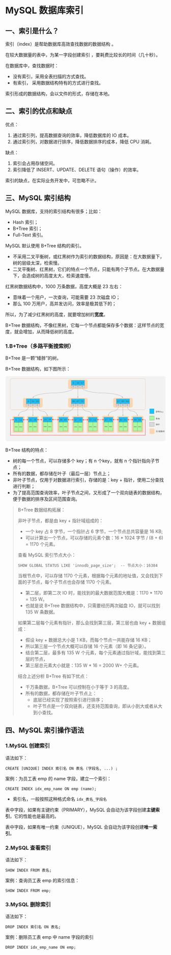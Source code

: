 # MySQL 数据库索引

## 一、索引是什么？

索引（index）是帮助数据库高效查找数据的数据结构 。

在较大数据量的表中，为某一字段创建索引 ，要耗费比较长的时间（几十秒）。

在数据库中，查找数据时：

- 没有索引，采用全表扫描的方式查找。
- 有索引， 采用数据结构特有的方式进行查找。

索引形成的数据结构，会以文件的形式，存储在本地。

## 二、索引的优点和缺点

优点：

1. 通过索引列，提高数据查询的效率，降低数据库的 IO 成本。
2. 通过索引列，对数据进行排序，降低数据排序的成本，降低 CPU 消耗。

缺点：

1. 索引会占用存储空间。
2. 索引降低了 INSERT、UPDATE、DELETE 语句（操作）的效率。

索引的缺点，在实际业务开发中，可忽略不计。

## 三、MySQL 索引结构

MySQL 数据库，支持的索引结构有很多；比如：

- Hash 索引；
- B+Tree 索引；
- Full-Text 索引。

MySQL 默认使用 B+Tree 结构的索引。

- 不采用二叉平衡树，或红黑树作为索引的数据结构，原因是：在大数据量下，树的层级太深，检索慢。
- 二叉平衡树、红黑树，它们的特点一个节点，只能有两个子节点。在大数据量下，会造成树的高度太大，检索速度慢。

红黑树数据结构中，1000 万条数据，高度大概是 23 左右：

- 意味着一个用户，一次查询，可能需要 23 次磁盘 IO；
- 那么 100 万用户，高并发访问，效率是极其低下的；

所以，为了减少红黑树的高度，就要增加树的**宽度**。

B+Tree 数据结构，不像红黑树，它每一个节点都能保存多个数据：这样节点的宽度，就会增加，从而降低树的高度。

### 1.B+Tree（多路平衡搜索树）

B+Tree 是一颗“矮胖”的树。

B+Tree 数据结构，如下图所示：

![B+Tree数据结构](NoteAssets/B+Tree数据结构.png)

B+Tree 结构的特点：

- 树的每一个节点，可以存储多个 key；有 n 个key，就有 n 个指针指向子节点；
- 所有的数据，都存储在叶子（最后一层）节点上；
- 非叶子节点，仅用于对数据进行索引，存储的是：key + 指针，使用二分查找进行判断；
- 为了提高范围查询效率，叶子节点之间，又形成了一个双向链表的数据结构，便于数据的排序及区间范围查询。

> B+Tree 数据结构拓展：
>
> 非叶子节点，都是由 key + 指针域组成的：
>
> - 一个 key 占 8 字节，一个指针占 6 字节，一个节点总共容量是 16 KB;
> - 可以计算出一个节点，可以存储的元素个数：16 * 1024 字节 / (8 + 6) = 1170 个元素。
>
> 查看 MySQL 索引节点大小：
>
> ```mysql
> SHOW GLOBAL STATUS LIKE 'innodb_page_size';  -- 节点大小：16384
> ```
>
> 当根节点中，可以存储 1170 个元素，根据每个元素的地址值，又会找到下面的子节点，每个子节点也会存储 1170 个元素。
>
> - 第二层，即第二次 IO 时，能找到的最大数据范围大概是：1170 * 1170 = 135 W。
> - 也就是说 B+Tree 数据结构中，只需要经历两次磁盘 IO，就可以找到 135 W 条数据。
>
> 如果第二层每个元素有指针，那么会找到第三层，第三层也由 key + 数据组成：
>
> - 假设 key + 数据总大小是 1 KB，而每个节点一共能存储 16 KB；
> - 所以第三层一个节点大概可以存储 16 个元素（即 16 条记录）。
> - 结合第二层，最多有 135 W 个元素，每个元素通过指针域，能找到第三层的节点，
> - 第三层总元素大小就是：135 W * 16 = 2000 W+ 个元素。
>
> 结合上述分析 B+Tree 有如下优点：
>
> - 千万条数据，B+Tree 可以控制在小于等于 3 的高度。
> - 所有的数据，都存储在叶子节点上：
>   - 底层已经实现了按照索引进行排序；
>   - 叶子节点是一个双向链表，还支持范围查询，即从小到大或者从大到小查找。

## 四、MySQL 索引操作语法

### 1.MySQL 创建索引

语法如下：

```mysql
CREATE [UNIQUE] INDEX 索引名 ON 表名 (字段名, ...) ;
```

案例：为员工表 emp 的 name 字段，建立一个索引：

```mysql
CREATE INDEX idx_emp_name ON emp (name);
```

- 索引名，一般按照这种格式命名 `idx_表名_字段名`

表中字段，如果有主键约束（PRIMARY），MySQL 会自动为该字段创建**主键索引**，它的性能也是最高的。

表中字段，如果有唯一约束（UNIQUE），MySQL 会自动为该字段创建**唯一索引**。

### 2.MySQL 查看索引

语法如下：

```mysql
SHOW INDEX FROM 表名;
```

案例：查询员工表 emp 的索引信息：

```mysql
SHOW INDEX FROM emp;
```

### 3.MySQL 删除索引

语法如下：

```mysql
DROP INDEX 索引名 ON 表名;
```

案例：删除员工表 emp 中 name 字段的索引

```mysql
DROP INDEX idx_emp_name ON emp;
```
